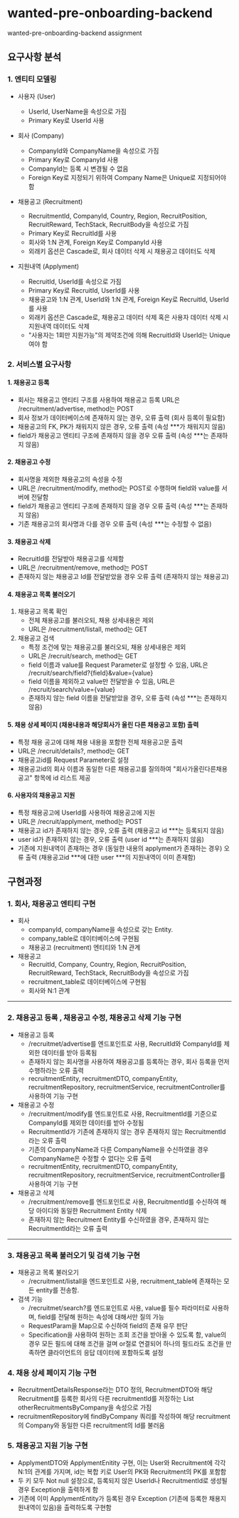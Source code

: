 # wanted-pre-onboarding-backend
wanted-pre-onboarding-backend assignment

## 요구사항 분석

### 1. 엔티티 모델링
 * 사용자 (User)
   - UserId, UserName을 속성으로 가짐
   - Primary Key로 UserId 사용
 * 회사 (Company)
   - CompanyId와 CompanyName을 속성으로 가짐
   - Primary Key로 CompanyId 사용
   - CompanyId는 등록 시 변경될 수 없음
   - Foreign Key로 지정되기 위하여 Company Name은 Unique로 지정되어야 함
  
 * 채용공고 (Recruitment)
   - RecruitmentId, CompanyId, Country, Region, RecruitPosition, RecruitReward, TechStack, RecruitBody을 속성으로 가짐
   - Primary Key로 RecruitId를 사용
   - 회사와 1:N 관계, Foreign Key로 CompanyId 사용
   - 외래키 옵션은 Cascade로, 회사 데이터 삭제 시 채용공고 데이터도 삭제
  
 * 지원내역 (Applyment)
   - RecruitId, UserId를 속성으로 가짐
   - Primary Key로 RecruitId, UserId를 사용
   - 채용공고와 1:N 관계, UserId와 1:N 관계, Foreign Key로 RecruitId, UserId를 사용
   - 외래키 옵션은 Cascade로, 채용공고 데이터 삭제 혹은 사용자 데이터 삭제 시 지원내역 데이터도 삭제
   - "사용자는 1회만 지원가능"의 제약조건에 의해 RecruitId와 UserId는 Unique여야 함
     
### 2. 서비스별 요구사항
   #### 1. 채용공고 등록
   - 회사는 채용공고 엔티티 구조를 사용하여 채용공고 등록
        URL은 /recruitment/advertise, method는 POST
   - 회사 정보가 데이터베이스에 존재하지 않는 경우, 오류 출력 (회사 등록이 필요함)
   - 채용공고의 FK, PK가 채워지지 않은 경우, 오류 출력 (속성 ***가 채워지지 않음)
   - field가 채용공고 엔티티 구조에 존재하지 않을 경우 오류 출력 (속성 ***는 존재하지 않음)
   #### 2. 채용공고 수정
   - 회사명을 제외한 채용공고의 속성을 수정
   - URL은 /recruitment/modify, method는 POST로 수행하며 field와 value를 서버에 전달함
   - field가 채용공고 엔티티 구조에 존재하지 않을 경우 오류 출력 (속성 ***는 존재하지 않음)
   - 기존 채용공고의 회사명과 다를 경우 오류 출력 (속성 ***는 수정할 수 없음)
   #### 3. 채용공고 삭제
   - RecruitId를 전달받아 채용공고를 삭제함
   - URL은 /recruitment/remove, method는 POST
   - 존재하지 않는 채용공고 Id를 전달받았을 경우 오류 출력 (존재하지 않는 채용공고)
   #### 4. 채용공고 목록 불러오기
   1. 채용공고 목록 확인
       - 전체 채용공고를 불러오되, 채용 상세내용은 제외
       - URL은 /recruitment/listall, method는 GET 
   2. 채용공고 검색
       - 특정 조건에 맞는 채용공고를 불러오되, 채용 상세내용은 제외
       - URL은 /recruit/search, method는 GET
       - field 이름과 value를 Request Parameter로 설정할 수 있음, URL은 /recruit/search/field?{field}&value={value}
       - field 이름을 제외하고 value만 전달받을 수 있음, URL은 /recruit/search/value={value}
       - 존재하지 않는 field 이름을 전달받았을 경우, 오류 출력 (속성 ***는 존재하지 않음)
   #### 5. 채용 상세 페이지 (채용내용과 해당회사가 올린 다른 채용공고 포함) 출력   
   - 특정 채용 공고에 대해 채용 내용을 포함한 전체 채용공고문 출력
   - URL은 /recruit/details?, method는 GET
   - 채용공고id를 Request Parameter로 설정
   - 채용공고id의 회사 이름과 동일한 다른 채용공고를 질의하여 "회사가올린다른채용공고" 항목에 id 리스트 제공
   #### 6. 사용자의 채용공고 지원
   - 특정 채용공고에 UserId를 사용하여 채용공고에 지원
   - URL은 /recruit/applyment, method는 POST
   - 채용공고 id가 존재하지 않는 경우, 오류 출력 (채용공고 id ***는 등록되지 않음)
   - user id가 존재하지 않는 경우, 오류 출력 (user id ***는 존재하지 않음)
   - 기존에 지원내역이 존재하는 경우 (동일한 내용의 applyment가 존재하는 경우) 오류 출력 (채용공고id ***에 대한 user ***의 지원내역이 이미 존재함)
## 구현과정

### 1. 회사, 채용공고 엔티티 구현
* 회사
   - companyId, companyName을 속성으로 갖는 Entity.
   - company_table로 데이터베이스에 구현됨
   - 채용공고 (recruitment) 엔티티와 1:N 관계
* 채용공고
   - RecruitId, Company, Country, Region, RecruitPosition, RecruitReward, TechStack, RecruitBody을 속성으로 가짐
   - recruitment_table로 데이터베이스에 구현됨
   - 회사와 N:1 관계
     
---- 
### 2. 채용공고 등록 , 채용공고 수정, 채용공고 삭제 기능 구현
* 채용공고 등록
    - /recruitmet/advertise를 엔드포인트로 사용, RecruitId와 CompanyId를 제외한 데이터를 받아 등록됨
    - 존재하지 않는 회사명을 사용하여 채용공고를 등록하는 경우, 회사 등록을 먼저 수행하라는 오류 출력
    - recruitmentEntity, recruitmentDTO, companyEntity, recruitmentRepository, recruitmentService, recruitmentController를 사용하여 기능 구현
* 채용공고 수정
    - /recruitment/modify를 엔드포인트로 사용,  RecruitmentId를 기준으로 CompanyId를 제외한 데이터를 받아 수정됨
    - RecruitmentId가 기존에 존재하지 않는 경우 존재하지 않는 RecruitmentId라는 오류 출력
    - 기존의 CompanyName과 다른 CompanyName을 수신하였을 경우 CompanyName은 수정할 수 없다는 오류 출력
    - recruitmentEntity, recruitmentDTO, companyEntity, recruitmentRepository, recruitmentService, recruitmentController를 사용하여 기능 구현
* 채용공고 삭제
    - /recruitment/remove를 엔드포인트로 사용, RecruitmentId를 수신하여 해당 아이디와 동일한 Recruitment Entity 삭제
    -  존재하지 않는 Recruitment Entity를 수신하였을 경우, 존재하지 않는 RecruitmentId라는 오류 출력
----
### 3. 채용공고 목록 불러오기 및 검색 기능 구현
* 채용공고 목록 불러오기
    - /recruitment/listall을 엔드포인트로 사용, recruitment_table에 존재하는 모든 entity를 전송함.
* 검색 기능
    - /recruitmet/search?를 엔드포인트로 사용, value를 필수 파라미터로 사용하며, field를 전달해 원하는 속성에 대해서만 질의 가능
    - RequestParam을 Map으로 수신하여 field의 존재 유무 판단
    - Specification을 사용하여 원하는 조회 조건을 받아올 수 있도록 함, value의 경우 모든 필드에 대해 조건을 걸며 or절로 연결되어 하나의 필드라도 조건을 만족하면 클라이언트의 응답 데이터에 포함하도록 설정
### 4. 채용 상세 페이지 기능 구현
   - RecruitmentDetailsResponse라는 DTO 정의, RecruitmentDTO와 해당 Recruitment를 등록한 회사의 다른 recruitmentId를 저장하는 List<Long> otherRecruitmentsByCompany을 속성으로 가짐
   - recruitmentRepository에 findByCompany 쿼리를 작성하여 해당 recruitment의 Company와 동일한 다른 recruitment의 Id를 불러옴
### 5. 채용공고 지원 기능 구현
   - ApplymentDTO와 ApplymentEnitity 구현, 이는 User와 Recruitment에 각각 N:1의 관계를 가지며, id는 복합 키로 User의 PK와 Recruitment의 PK를 포함함
   - 두 키 모두 Not null 설정으로, 등록되지 않은 UserId나 RecruitmentId로 생성될 경우 Exception을 출력하게 함
   - 기존에 이미 ApplymentEntity가 등록된 경우 Exception (기존에 등록한 채용지원내역이 있음)을 출력하도록 구현함
